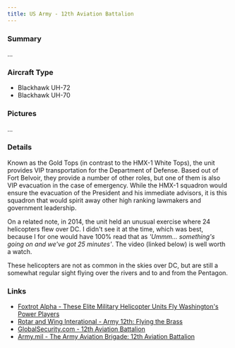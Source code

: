 ```yaml
---
title: US Army - 12th Aviation Battalion
---
```


### Summary 
...

### Aircraft Type
* Blackhawk UH-72
* Blackhawk UH-70

### Pictures
...

### Details 

Known as the Gold Tops (in contrast to the HMX-1 White Tops), the unit provides VIP transportation for the Department of Defense.  Based out of Fort Belvoir, they provide a number of other roles, but one of them is also VIP evacuation in the case of emergency.  While the HMX-1 squadron would ensure the evacuation of the President and his immediate advisors, it is this squadron that would spirit away other high ranking lawmakers and government leadership.  

On a related note, in 2014, the unit held an unusual exercise where 24 helicopters flew over DC.  I didn't see it at the time, which was best, because I for one would have 100% read that as _'Ummm...  something's going on and we've got 25 minutes'_.  The video (linked below) is well worth a watch.  

These helicopters are not as common in the skies over DC, but are still a somewhat regular sight flying over the rivers and to and from the Pentagon.  


### Links
* [Foxtrot Alpha - These Elite Military Helicopter Units Fly Washington's Power Players](https://foxtrotalpha.jalopnik.com/these-elite-military-helicopter-units-fly-washingtons-p-1704260996)
* [Rotar and Wing Interational - Army 12th: Flying the Brass](https://www.rotorandwing.com/2012/04/01/army-12th-flying-the-brass/)
* [GlobalSecurity.com - 12th Aviation Battalion](https://www.globalsecurity.org/military/agency/army/12avn-bn.htm)
* [Army.mil - The Army Aviation Brigade: 12th Aviation Battalion](https://www.taab.mdw.army.mil/12th-aviation-battalion)